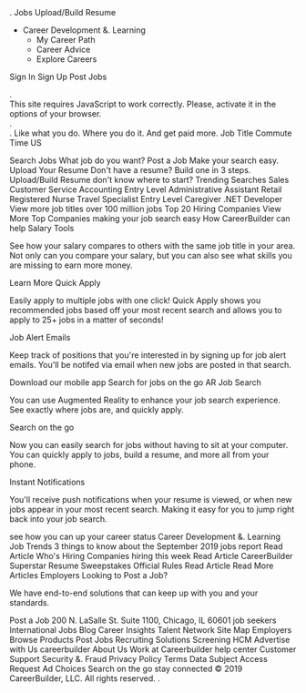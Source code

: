 <iframe src="https://www.googletagmanager.com/ns.html?id=GTM-M7G32X" height="0" width="0" style="display:none;visibility:hidden"></iframe>. Jobs Upload/Build Resume

*   Career Development &. Learning
    *   My Career Path
    *   Career Advice
    *   Explore Careers

Sign In Sign Up Post Jobs <div class='bg-grey'>. <div class='container np center red b u'>This site requires JavaScript to work correctly. Please, activate it in the options of your browser.</div>. </div>. Like what you do. Where you do it. And get paid more. Job Title Commute Time US

Search Jobs What job do you want? Post a Job Make your search easy. Upload Your Resume Don't have a resume? Build one in 3 steps. Upload/Build Resume don't know where to start? Trending Searches Sales Customer Service Accounting Entry Level Administrative Assistant Retail Registered Nurse Travel Specialist Entry Level Caregiver .NET Developer View more job titles over 100 million jobs Top 20 Hiring Companies View More Top Companies making your job search easy How CareerBuilder can help Salary Tools

See how your salary compares to others with the same job title in your area. Not only can you compare your salary, but you can also see what skills you are missing to earn more money.

Learn More Quick Apply

Easily apply to multiple jobs with one click! Quick Apply shows you recommended jobs based off your most recent search and allows you to apply to 25+ jobs in a matter of seconds!

Job Alert Emails

Keep track of positions that you're interested in by signing up for job alert emails. You'll be notifed via email when new jobs are posted in that search.

Download our mobile app Search for jobs on the go AR Job Search

You can use Augmented Reality to enhance your job search experience. See exactly where jobs are, and quickly apply.

Search on the go

Now you can easily search for jobs without having to sit at your computer. You can quickly apply to jobs, build a resume, and more all from your phone.

Instant Notifications

You'll receive push notifications when your resume is viewed, or when new jobs appear in your most recent search. Making it easy for you to jump right back into your job search.

see how you can up your career status Career Development &. Learning Job Trends 3 things to know about the September 2019 jobs report Read Article Who's Hiring Companies hiring this week Read Article CareerBuilder Superstar Resume Sweepstakes Official Rules Read Article Read More Articles Employers Looking to Post a Job?

We have end-to-end solutions that can keep up with you and your standards.

Post a Job 200 N. LaSalle St. Suite 1100, Chicago, IL 60601 job seekers International Jobs Blog Career Insights Talent Network Site Map Employers Browse Products Post Jobs Recruiting Solutions Screening HCM Advertise with Us careerbuilder About Us Work at Careerbuilder help center Customer Support Security &. Fraud Privacy Policy Terms Data Subject Access Request Ad Choices Search on the go stay connected © 2019 CareerBuilder, LLC. All rights reserved. <img height="1" width="1" style="display:none" src="https://www.facebook.com/tr?id=651028534974288&amp;ev=PageView&amp;noscript=1">.